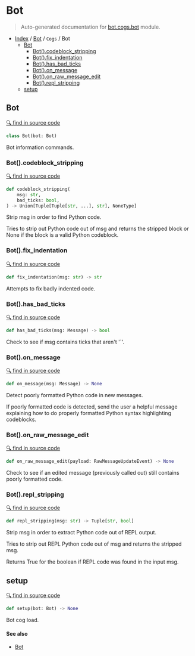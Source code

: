 # Bot

> Auto-generated documentation for [bot.cogs.bot](https://github.com/python-discord/bot/blob/master/bot/cogs/bot.py) module.

- [Index](../../README.md#modules) / [Bot](../index.md#bot) / `Cogs` / Bot
  - [Bot](#bot)
    - [Bot().codeblock_stripping](#botcodeblock_stripping)
    - [Bot().fix_indentation](#botfix_indentation)
    - [Bot().has_bad_ticks](#bothas_bad_ticks)
    - [Bot().on_message](#boton_message)
    - [Bot().on_raw_message_edit](#boton_raw_message_edit)
    - [Bot().repl_stripping](#botrepl_stripping)
  - [setup](#setup)

## Bot

[🔍 find in source code](https://github.com/python-discord/bot/blob/master/bot/cogs/bot.py#L19)

```python
class Bot(bot: Bot)
```

Bot information commands.

### Bot().codeblock_stripping

[🔍 find in source code](https://github.com/python-discord/bot/blob/master/bot/cogs/bot.py#L85)

```python
def codeblock_stripping(
    msg: str,
    bad_ticks: bool,
) -> Union[Tuple[Tuple[str, ...], str], NoneType]
```

Strip msg in order to find Python code.

Tries to strip out Python code out of msg and returns the stripped block or
None if the block is a valid Python codeblock.

### Bot().fix_indentation

[🔍 find in source code](https://github.com/python-discord/bot/blob/master/bot/cogs/bot.py#L154)

```python
def fix_indentation(msg: str) -> str
```

Attempts to fix badly indented code.

### Bot().has_bad_ticks

[🔍 find in source code](https://github.com/python-discord/bot/blob/master/bot/cogs/bot.py#L213)

```python
def has_bad_ticks(msg: Message) -> bool
```

Check to see if msg contains ticks that aren't '`'.

### Bot().on_message

[🔍 find in source code](https://github.com/python-discord/bot/blob/master/bot/cogs/bot.py#L223)

```python
def on_message(msg: Message) -> None
```

Detect poorly formatted Python code in new messages.

If poorly formatted code is detected, send the user a helpful message explaining how to do
properly formatted Python syntax highlighting codeblocks.

### Bot().on_raw_message_edit

[🔍 find in source code](https://github.com/python-discord/bot/blob/master/bot/cogs/bot.py#L348)

```python
def on_raw_message_edit(payload: RawMessageUpdateEvent) -> None
```

Check to see if an edited message (previously called out) still contains poorly formatted code.

### Bot().repl_stripping

[🔍 find in source code](https://github.com/python-discord/bot/blob/master/bot/cogs/bot.py#L193)

```python
def repl_stripping(msg: str) -> Tuple[str, bool]
```

Strip msg in order to extract Python code out of REPL output.

Tries to strip out REPL Python code out of msg and returns the stripped msg.

Returns True for the boolean if REPL code was found in the input msg.

## setup

[🔍 find in source code](https://github.com/python-discord/bot/blob/master/bot/cogs/bot.py#L376)

```python
def setup(bot: Bot) -> None
```

Bot cog load.

#### See also

- [Bot](#bot)
